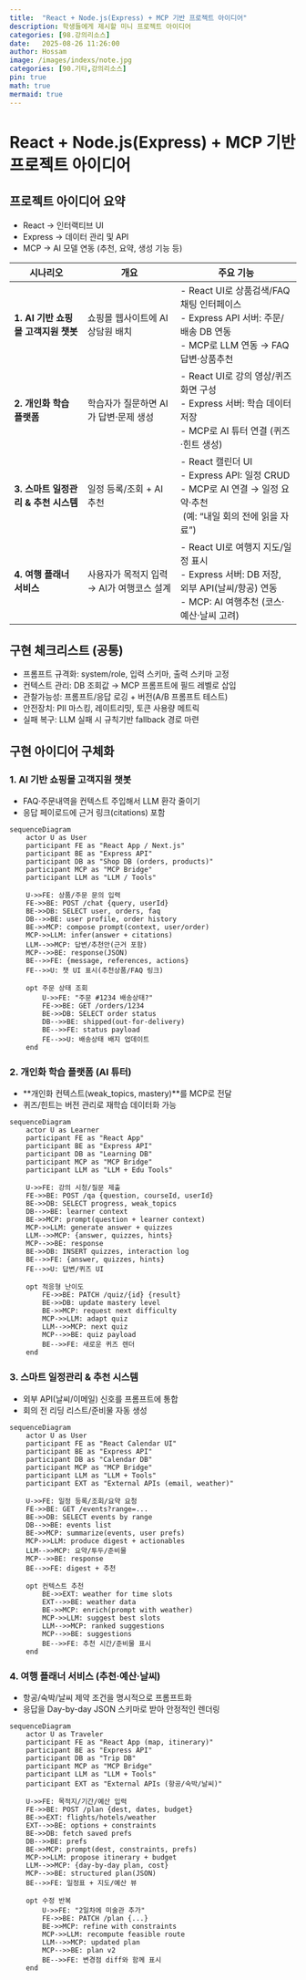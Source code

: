 ```yaml
---
title:  "React + Node.js(Express) + MCP 기반 프로젝트 아이디어"
description: 학생들에게 제시할 미니 프로젝트 아이디어
categories: [98.강의리소스]
date:   2025-08-26 11:26:00
author: Hossam
image: /images/indexs/note.jpg
categories: [90.기타,강의리소스]
pin: true
math: true
mermaid: true
---
```


# React + Node.js(Express) + MCP 기반 프로젝트 아이디어

## 프로젝트 아이디어 요약

- React → 인터랙티브 UI
- Express → 데이터 관리 및 API
- MCP → AI 모델 연동 (추천, 요약, 생성 기능 등)

| 시나리오                     | 개요                        | 주요 기능 |
| ------------------------ | ------------------------- | ------------------------------------------------------------------------------------------------- |
| **1. AI 기반 쇼핑몰 고객지원 챗봇** | 쇼핑몰 웹사이트에 AI 상담원 배치       | - React UI로 상품검색/FAQ 채팅 인터페이스<br>- Express API 서버: 주문/배송 DB 연동<br>- MCP로 LLM 연동 → FAQ 답변·상품추천     |
| **2. 개인화 학습 플랫폼**        | 학습자가 질문하면 AI가 답변·문제 생성    | - React UI로 강의 영상/퀴즈 화면 구성<br>- Express 서버: 학습 데이터 저장<br>- MCP로 AI 튜터 연결 (퀴즈·힌트 생성)               |
| **3. 스마트 일정관리 & 추천 시스템** | 일정 등록/조회 + AI 추천          | - React 캘린더 UI<br>- Express API: 일정 CRUD<br>- MCP로 AI 연결 → 일정 요약·추천<br>&nbsp;(예: “내일 회의 전에 읽을 자료”)         |
| **4. 여행 플래너 서비스**        | 사용자가 목적지 입력 → AI가 여행코스 설계 | - React UI로 여행지 지도/일정 표시<br>- Express 서버: DB 저장, 외부 API(날씨/항공) 연동<br>- MCP: AI 여행추천 (코스·예산·날씨 고려) |

## 구현 체크리스트 (공통)

- 프롬프트 규격화: system/role, 입력 스키마, 출력 스키마 고정
- 컨텍스트 관리: DB 조회값 → MCP 프롬프트에 필드 레벨로 삽입
- 관찰가능성: 프롬프트/응답 로깅 + 버전(A/B 프롬프트 테스트)
- 안전장치: PII 마스킹, 레이트리밋, 토큰 사용량 메트릭
- 실패 복구: LLM 실패 시 규칙기반 fallback 경로 마련

## 구현 아이디어 구체화

### 1. AI 기반 쇼핑몰 고객지원 챗봇

- FAQ·주문내역을 컨텍스트 주입해서 LLM 환각 줄이기
- 응답 페이로드에 근거 링크(citations) 포함

```mermaid
sequenceDiagram
    actor U as User
    participant FE as "React App / Next.js"
    participant BE as "Express API"
    participant DB as "Shop DB (orders, products)"
    participant MCP as "MCP Bridge"
    participant LLM as "LLM / Tools"

    U->>FE: 상품/주문 문의 입력
    FE->>BE: POST /chat {query, userId}
    BE->>DB: SELECT user, orders, faq
    DB-->>BE: user profile, order history
    BE->>MCP: compose prompt(context, user/order)
    MCP->>LLM: infer(answer + citations)
    LLM-->>MCP: 답변/추천안(근거 포함)
    MCP-->>BE: response(JSON)
    BE-->>FE: {message, references, actions}
    FE-->>U: 챗 UI 표시(추천상품/FAQ 링크)

    opt 주문 상태 조회
        U->>FE: "주문 #1234 배송상태?"
        FE->>BE: GET /orders/1234
        BE->>DB: SELECT order status
        DB-->>BE: shipped(out-for-delivery)
        BE-->>FE: status payload
        FE-->>U: 배송상태 배지 업데이트
    end
```

### 2. 개인화 학습 플랫폼 (AI 튜터)

- **개인화 컨텍스트(weak_topics, mastery)**를 MCP로 전달
- 퀴즈/힌트는 버전 관리로 재학습 데이터화 가능

```mermaid
sequenceDiagram
    actor U as Learner
    participant FE as "React App"
    participant BE as "Express API"
    participant DB as "Learning DB"
    participant MCP as "MCP Bridge"
    participant LLM as "LLM + Edu Tools"

    U->>FE: 강의 시청/질문 제출
    FE->>BE: POST /qa {question, courseId, userId}
    BE->>DB: SELECT progress, weak_topics
    DB-->>BE: learner context
    BE->>MCP: prompt(question + learner context)
    MCP->>LLM: generate answer + quizzes
    LLM-->>MCP: {answer, quizzes, hints}
    MCP-->>BE: response
    BE->>DB: INSERT quizzes, interaction log
    BE-->>FE: {answer, quizzes, hints}
    FE-->>U: 답변/퀴즈 UI

    opt 적응형 난이도
        FE->>BE: PATCH /quiz/{id} {result}
        BE->>DB: update mastery level
        BE->>MCP: request next difficulty
        MCP->>LLM: adapt quiz
        LLM-->>MCP: next quiz
        MCP-->>BE: quiz payload
        BE-->>FE: 새로운 퀴즈 렌더
    end
```

### 3. 스마트 일정관리 & 추천 시스템

- 외부 API(날씨/이메일) 신호를 프롬프트에 통합
- 회의 전 리딩 리스트/준비물 자동 생성

```mermaid
sequenceDiagram
    actor U as User
    participant FE as "React Calendar UI"
    participant BE as "Express API"
    participant DB as "Calendar DB"
    participant MCP as "MCP Bridge"
    participant LLM as "LLM + Tools"
    participant EXT as "External APIs (email, weather)"

    U->>FE: 일정 등록/조회/요약 요청
    FE->>BE: GET /events?range=...
    BE->>DB: SELECT events by range
    DB-->>BE: events list
    BE->>MCP: summarize(events, user prefs)
    MCP->>LLM: produce digest + actionables
    LLM-->>MCP: 요약/투두/준비물
    MCP-->>BE: response
    BE-->>FE: digest + 추천

    opt 컨텍스트 추천
        BE->>EXT: weather for time slots
        EXT-->>BE: weather data
        BE->>MCP: enrich(prompt with weather)
        MCP->>LLM: suggest best slots
        LLM-->>MCP: ranked suggestions
        MCP-->>BE: suggestions
        BE-->>FE: 추천 시간/준비물 표시
    end
```

### 4. 여행 플래너 서비스 (추천·예산·날씨)

- 항공/숙박/날씨 제약 조건을 명시적으로 프롬프트화
- 응답을 Day-by-day JSON 스키마로 받아 안정적인 렌더링

```mermaid
sequenceDiagram
    actor U as Traveler
    participant FE as "React App (map, itinerary)"
    participant BE as "Express API"
    participant DB as "Trip DB"
    participant MCP as "MCP Bridge"
    participant LLM as "LLM + Tools"
    participant EXT as "External APIs (항공/숙박/날씨)"

    U->>FE: 목적지/기간/예산 입력
    FE->>BE: POST /plan {dest, dates, budget}
    BE->>EXT: flights/hotels/weather
    EXT-->>BE: options + constraints
    BE->>DB: fetch saved prefs
    DB-->>BE: prefs
    BE->>MCP: prompt(dest, constraints, prefs)
    MCP->>LLM: propose itinerary + budget
    LLM-->>MCP: {day-by-day plan, cost}
    MCP-->>BE: structured plan(JSON)
    BE-->>FE: 일정표 + 지도/예산 뷰

    opt 수정 반복
        U->>FE: "2일차에 미술관 추가"
        FE->>BE: PATCH /plan {...}
        BE->>MCP: refine with constraints
        MCP->>LLM: recompute feasible route
        LLM-->>MCP: updated plan
        MCP-->>BE: plan v2
        BE-->>FE: 변경점 diff와 함께 표시
    end
```
